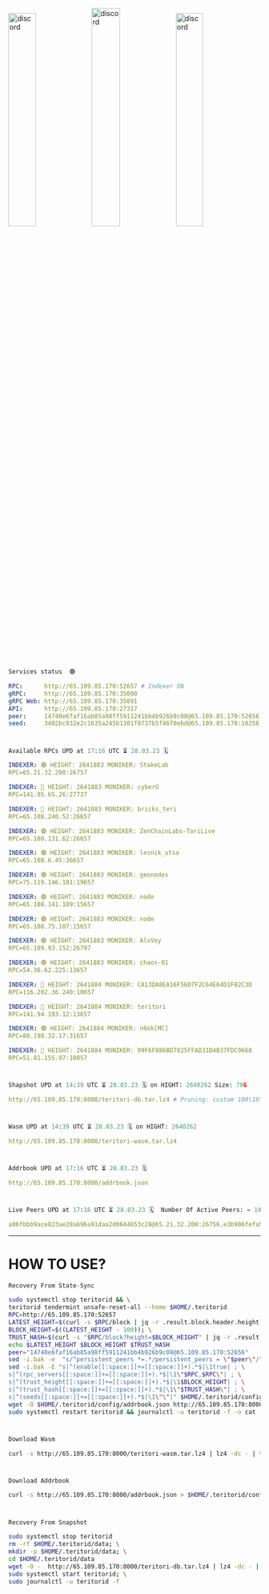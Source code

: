 [<img src='https://user-images.githubusercontent.com/83868103/215836529-812ac1b8-029f-4f5d-bb72-8539c308b0f4.png' alt='discord'  width='33%'>](https://github.com/romanv1812/Teritori/blob/main/data/mainnet_guide.md)[<img src='https://user-images.githubusercontent.com/83868103/215836572-1ace2f52-bfa5-452a-a9bd-1382169bc8f2.png' alt='discord'  width='33.39%'>](https://restake.app/teritori/torivaloper1qy38xmcrnht0kt5c5fryvl8llrpdwer6atxj5u/stake)[<img src='https://user-images.githubusercontent.com/83868103/215836599-cb1990d2-2e43-4fc2-898a-c373bcb64677.png' alt='discord'  width='33%'>](https://restake.app/teritori/torivaloper1qy38xmcrnht0kt5c5fryvl8llrpdwer6atxj5u/stake)
```python
Services status  🟢
```
```YAML
RPC:      http://65.109.85.170:52657 # Indexer ON
gRPC:     http://65.109.85.170:35090
gRPC Web: http://65.109.85.170:35091
API:      http://65.109.85.170:27317
peer:     14740e6faf16ab85a98ff5911241bb4b926b9c08@65.109.85.170:52656
seed:     3402bc832e2c1635a245b1301f0737b5f46f0ebd@65.109.85.170:10256
```
#
```python
Available RPCs UPD at 17:16 UTC ⏳ 28.03.23 🗓️ 
```
```YAML
INDEXER: 🟢 HEIGHT: 2641883 MONIKER: StakeLab
RPC=65.21.32.200:26757

INDEXER: 🔴 HEIGHT: 2641883 MONIKER: cyberG
RPC=141.95.65.26:27737

INDEXER: 🔴 HEIGHT: 2641883 MONIKER: bricks_teri
RPC=65.108.240.52:26657

INDEXER: 🟢 HEIGHT: 2641883 MONIKER: ZenChainLabs-ToriLive
RPC=65.108.131.62:26657

INDEXER: 🟢 HEIGHT: 2641883 MONIKER: lesnik_utsa
RPC=65.108.6.45:36657

INDEXER: 🟢 HEIGHT: 2641883 MONIKER: geonodes
RPC=75.119.146.181:19657

INDEXER: 🟢 HEIGHT: 2641883 MONIKER: node
RPC=65.108.141.109:15657

INDEXER: 🟢 HEIGHT: 2641883 MONIKER: node
RPC=65.108.75.107:15657

INDEXER: 🟢 HEIGHT: 2641883 MONIKER: AlxVoy
RPC=65.109.93.152:26797

INDEXER: 🟢 HEIGHT: 2641883 MONIKER: chaos-01
RPC=54.36.62.225:13657

INDEXER: 🔴 HEIGHT: 2641884 MONIKER: CA13DA8EA16F56D7F2C64E64D1F82C3D
RPC=116.202.36.240:10657

INDEXER: 🔴 HEIGHT: 2641884 MONIKER: teritori
RPC=141.94.193.12:13657

INDEXER: 🟢 HEIGHT: 2641884 MONIKER: n0ok[MC]
RPC=88.198.32.17:31657

INDEXER: 🔴 HEIGHT: 2641884 MONIKER: 99F6F886BD7825FFAD31D4B37FDC9668
RPC=51.81.155.97:10857

```
#
```python
Shapshot UPD at 14:39 UTC ⏳ 28.03.23 🗓️ on HIGHT: 2640262 Size: 70G
```
```YAML
http://65.109.85.170:8000/teritori-db.tar.lz4 # Pruning: custom 100\10\100 Indexer kv
```
#
```python
Wasm UPD at 14:39 UTC ⏳ 28.03.23 🗓️ on HIGHT: 2640262
```
```YAML
http://65.109.85.170:8000/teritori-wasm.tar.lz4
```
#
```python
Addrbook UPD at 17:16 UTC ⏳ 28.03.23 🗓️ 
```
```YAML
http://65.109.85.170:8000/addrbook.json
```
#
```python
Live Peers UPD at 17:16 UTC ⏳ 28.03.23 🗓️  Number Of Active Peers: = 14
```
```YAML
a06fbbb9ace823ae28a696a91daa2d0644653c28@65.21.32.200:26756,e3b906fefa58783395fcf72086c698707908a558@141.95.65.26:27736,a57b53a46e6f473b42a6db6e0c0f216b1611efcb@65.108.240.52:26656,8e9624292123624e4eddc3f43189f08a0424127e@65.108.131.62:26656,46b7ae20e3cc4264076a91c3601f3894a021a80d@65.108.6.45:36656,16f90d350de14a596ebdc683ce5e703c14e40bb3@75.119.146.181:19656,5cabaab828aea4bcc60e20c5a87b469c43023557@65.108.141.109:15656,4cef2b81f82420434c6ce0dc43ca04ad18ef773f@65.108.75.107:15656,6ef7a8bc7a3cc0856594f12570e8f2282a099dcf@65.109.93.152:26796,10a19941e819a9a89873398b1d52794929d245a0@54.36.62.225:13656,d40face481bc00a617d9a29c39be412a776e28c2@116.202.36.240:10656,317d9a102d4a04337c65571c18df0e98269dce87@141.94.193.12:13656,e3374c3d25a36f06662fa150043e5e6529d11570@88.198.32.17:31656,3bd3a20d7c8a26a20927289a7a6bffecf71de53e@51.81.155.97:10856
```
---
# HOW TO USE?
```python
Recovery From State-Sync
```
```bash
sudo systemctl stop teritorid && \
teritorid tendermint unsafe-reset-all --home $HOME/.teritorid
RPC=http://65.109.85.170:52657
LATEST_HEIGHT=$(curl -s $RPC/block | jq -r .result.block.header.height); \
BLOCK_HEIGHT=$((LATEST_HEIGHT - 100)); \
TRUST_HASH=$(curl -s "$RPC/block?height=$BLOCK_HEIGHT" | jq -r .result.block_id.hash)
echo $LATEST_HEIGHT $BLOCK_HEIGHT $TRUST_HASH
peer="14740e6faf16ab85a98ff5911241bb4b926b9c08@65.109.85.170:52656"
sed -i.bak -e  "s/^persistent_peers *=.*/persistent_peers = \"$peer\"/" $HOME/.teritorid/config/config.toml
sed -i.bak -E "s|^(enable[[:space:]]+=[[:space:]]+).*$|\1true| ; \
s|^(rpc_servers[[:space:]]+=[[:space:]]+).*$|\1\"$RPC,$RPC\"| ; \
s|^(trust_height[[:space:]]+=[[:space:]]+).*$|\1$BLOCK_HEIGHT| ; \
s|^(trust_hash[[:space:]]+=[[:space:]]+).*$|\1\"$TRUST_HASH\"| ; \
s|^(seeds[[:space:]]+=[[:space:]]+).*$|\1\"\"|" $HOME/.teritorid/config/config.toml
wget -O $HOME/.teritorid/config/addrbook.json http://65.109.85.170:8000/addrbook.json
sudo systemctl restart teritorid && journalctl -u teritorid -f -o cat
```
#
```python
Download Wasm
```
```bash
curl -s http://65.109.85.170:8000/teritori-wasm.tar.lz4 | lz4 -dc - | tar -xf - -C $HOME/.teritorid/data
```
#
```python
Download Addrbook
```
```bash
curl -s http://65.109.85.170:8000/addrbook.json > $HOME/.teritorid/config/addrbook.json
```
#
```python
Recovery From Snapshot
```
```bash
sudo systemctl stop teritorid
rm -rf $HOME/.teritorid/data; \
mkdir -p $HOME/.teritorid/data; \
cd $HOME/.teritorid/data
wget -O -  http://65.109.85.170:8000/teritori-db.tar.lz4 | lz4 -dc - | tar -xf - -C $HOME/.teritorid
sudo systemctl start teritorid; \
sudo journalctl -u teritorid -f
```
